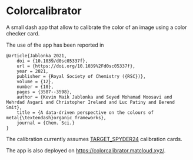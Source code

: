 # Colorcalibrator

A small dash app that allow to calibrate the color of an image using a color checker card.

The use of the app has been reported in 

```
@article{Jablonka_2021,
    doi = {10.1039/d0sc05337f},
    url = {https://doi.org/10.1039%2Fd0sc05337f},
    year = 2021,
    publisher = {Royal Society of Chemistry ({RSC})},
    volume = {12},
    number = {10},
    pages = {3587--3598},
    author = {Kevin Maik Jablonka and Seyed Mohamad Moosavi and Mehrdad Asgari and Christopher Ireland and Luc Patiny and Berend Smit},
    title = {A data-driven perspective on the colours of metal{\textendash}organic frameworks},
    journal = {Chem. Sci.}
}
```

The calibration currently assumes [TARGET_SPYDER24](https://www.datacolor.com/wp-content/uploads/2018/01/SpyderCheckr_Color_Data_V2.pdf) calibration cards.

The app is also deployed on https://colorcalibrator.matcloud.xyz/.